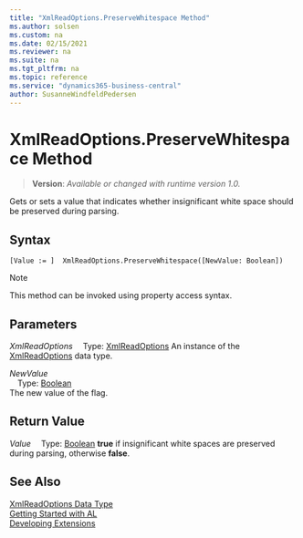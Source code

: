 ```yaml
---
title: "XmlReadOptions.PreserveWhitespace Method"
ms.author: solsen
ms.custom: na
ms.date: 02/15/2021
ms.reviewer: na
ms.suite: na
ms.tgt_pltfrm: na
ms.topic: reference
ms.service: "dynamics365-business-central"
author: SusanneWindfeldPedersen
---
```

[//]: # (START>DO_NOT_EDIT)
[//]: # (IMPORTANT:Do not edit any of the content between here and the END>DO_NOT_EDIT.)
[//]: # (Any modifications should be made in the .xml files in the ModernDev repo.)
# XmlReadOptions.PreserveWhitespace Method
> **Version**: _Available or changed with runtime version 1.0._

Gets or sets a value that indicates whether insignificant white space should be preserved during parsing.


## Syntax
```
[Value := ]  XmlReadOptions.PreserveWhitespace([NewValue: Boolean])
```
> [!NOTE]
> This method can be invoked using property access syntax.
## Parameters
*XmlReadOptions*
&emsp;Type: [XmlReadOptions](xmlreadoptions-data-type.md)
An instance of the [XmlReadOptions](xmlreadoptions-data-type.md) data type.

*NewValue*  
&emsp;Type: [Boolean](../boolean/boolean-data-type.md)  
The new value of the flag.  


## Return Value
*Value*
&emsp;Type: [Boolean](../boolean/boolean-data-type.md)
**true** if insignificant white spaces are preserved during parsing, otherwise **false**.


[//]: # (IMPORTANT: END>DO_NOT_EDIT)
## See Also
[XmlReadOptions Data Type](xmlreadoptions-data-type.md)  
[Getting Started with AL](../../devenv-get-started.md)  
[Developing Extensions](../../devenv-dev-overview.md)